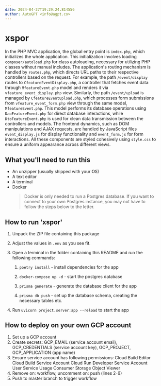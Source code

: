 ```yaml
---
date: 2024-04-27T19:29:24.814556
author: AutoGPT <info@agpt.co>
---
```


# xspor

In the PHP MVC application, the global entry point is `index.php`, which initializes the whole application. This initialization involves loading `composer/autoload.php` for class autoloading, necessary for utilizing PHP classes without manual includes. The application's routing mechanism is handled by `routes.php`, which directs URL paths to their respective controllers based on the request. For example, the path `/event/display` routes to `CfeatureEventDisplay.php`, a controller that fetches event data through `MfeatureEvent.php` model and renders it via `vfeature_event_display.php` view. Similarly, the path `/event/upload` is managed by `CfeatureEventUpload.php`, which processes form submissions from `vfeature_event_form.php` view through the same model, `MfeatureEvent.php`. This model performs its database operations using `DaoFeatureEvent.php` for direct database interactions, while `DtoFeatureEvent.php` is used for clean data transmission between the controllers and models. The frontend dynamics, such as DOM manipulations and AJAX requests, are handled by JavaScript files `event_display.js` for display functionality and `event_form.js` for form interactions. All these components are styled cohesively using `style.css` to ensure a uniform appearance across different views.

## What you'll need to run this
* An unzipper (usually shipped with your OS)
* A text editor
* A terminal
* Docker
  > Docker is only needed to run a Postgres database. If you want to connect to your own
  > Postgres instance, you may not have to follow the steps below to the letter.


## How to run 'xspor'

1. Unpack the ZIP file containing this package

2. Adjust the values in `.env` as you see fit.

3. Open a terminal in the folder containing this README and run the following commands:

    1. `poetry install` - install dependencies for the app

    2. `docker-compose up -d` - start the postgres database

    3. `prisma generate` - generate the database client for the app

    4. `prisma db push` - set up the database schema, creating the necessary tables etc.

4. Run `uvicorn project.server:app --reload` to start the app

## How to deploy on your own GCP account
1. Set up a GCP account
2. Create secrets: GCP_EMAIL (service account email), GCP_CREDENTIALS (service account key), GCP_PROJECT, GCP_APPLICATION (app name)
3. Ensure service account has following permissions: 
    Cloud Build Editor
    Cloud Build Service Account
    Cloud Run Developer
    Service Account User
    Service Usage Consumer
    Storage Object Viewer
4. Remove on: workflow, uncomment on: push (lines 2-6)
5. Push to master branch to trigger workflow
